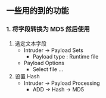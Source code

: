 ## 一些用的到的功能

### 1. 将字段转换为 MD5 然后使用
1. 选定文本字段
    - Intruder -> Payload Sets 
        - Payload type : Runtime file
    - Payload Options 
        - Select file ...
2. 设置 Hash
    - Intruder -> Payload Processing
        - ADD -> Hash -> MD5